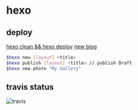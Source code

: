 # hexo

## deploy

[hexo clean && hexo deploy](https://hexo.io/docs/deployment)
[new blog](https://hexo.io/docs/writing)

```bash
$hexo new [layout] <title>
$hexo publish [layout] <title> // publish Draft
$hexo new photo "My Gallery"
```

## travis status

![travis](https://travis-ci.org/CatzillaOrz/catzilla_githubio_repo.svg?branch=master)
